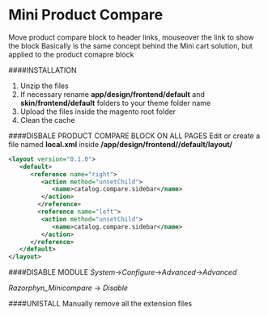 Mini Product Compare
====================

Move product compare block to header links, mouseover the link to show the block
Basically is the same concept behind the Mini cart solution, but applied to the product comapre block

####INSTALLATION
1. Unzip the files 
2. If necessary rename **app/design/frontend/default** and  **skin/frontend/default** folders to your theme folder name
3. Upload the files inside the magento root folder
4. Clean the cache

####DISBALE PRODUCT COMPARE BLOCK ON ALL PAGES
Edit or create a file named **local.xml** inside **/app/design/frontend/<your theme>/default/layout/**

```xml
<layout version="0.1.0">
   <default>
      <reference name="right">
         <action method="unsetChild">
            <name>catalog.compare.sidebar</name>
         </action>
		</reference>
		<reference name="left">
         <action method="unsetChild">
            <name>catalog.compare.sidebar</name>
         </action>
      </reference>
   </default>
</layout>
```

####DISABLE MODULE
*System*->*Configure*->*Advanced*->*Advanced*

*Razorphyn_Minicompare* -> *Disable*

####UNISTALL
Manually remove all the extension files
